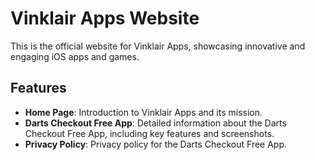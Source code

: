 # Vinklair Apps Website

This is the official website for Vinklair Apps, showcasing innovative and engaging iOS apps and games.

## Features

- **Home Page**: Introduction to Vinklair Apps and its mission.
- **Darts Checkout Free App**: Detailed information about the Darts Checkout Free App, including key features and screenshots.
- **Privacy Policy**: Privacy policy for the Darts Checkout Free App.

